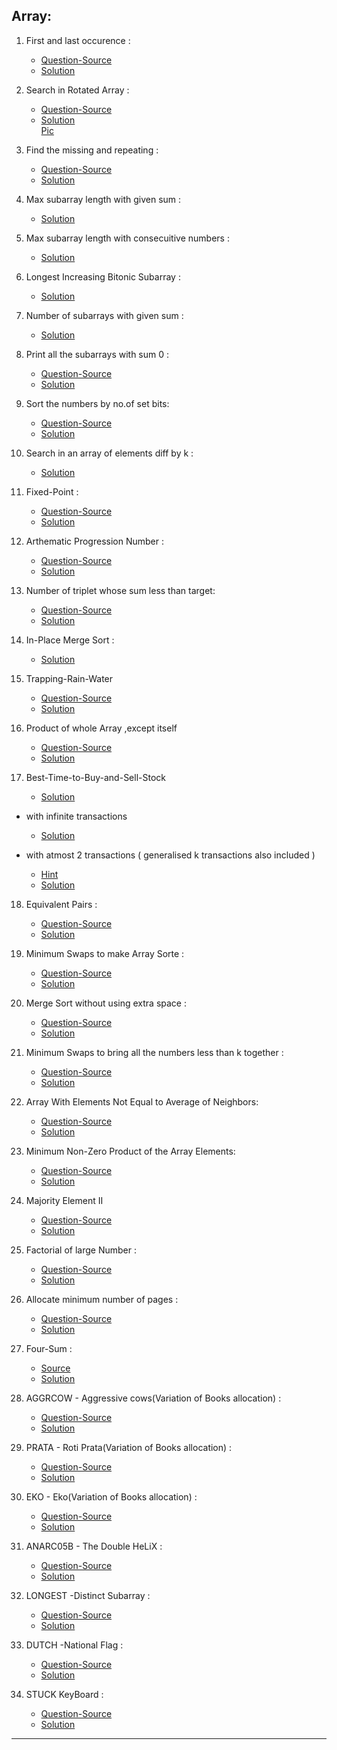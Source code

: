 ## Array:

1. First and last occurence : <br>

   - [Question-Source](https://practice.geeksforgeeks.org/problems/first-and-last-occurrences-of-x3116/1#) <br>
   - [Solution](https://github.com/karthik-siru/practice-simple/blob/main/array/Search_&_Sort/first_and_last.py)<br>

2. Search in Rotated Array : <br>

   - [Question-Source](https://leetcode.com/problems/search-in-rotated-sorted-array/) <br>
   - [Solution](https://github.com/karthik-siru/practice-simple/blob/main/array/Search_&_Sort/searchRotatedArray.py)<br>
     [Pic](https://github.com/karthik-siru/practice-simple/blob/main/array/Search_&_Sort/pivot.png)

3. Find the missing and repeating :<br>

   - [Question-Source](https://practice.geeksforgeeks.org/problems/find-missing-and-repeating2512/1#) <br>
   - [Solution](https://github.com/karthik-siru/practice-simple/blob/main/array/Search_&_Sort/repeat_and_missing.py)<br>

4. Max subarray length with given sum :<br>

   - [Solution](https://github.com/karthik-siru/practice-simple/blob/main/array/Search_&_Sort/maxlengthsubarray.py)<br>

5. Max subarray length with consecuitive numbers :<br>

   - [Solution](https://github.com/karthik-siru/practice-simple/blob/main/array/Search_&_Sort/maxconsecutivesubarray.py)<br>

6. Longest Increasing Bitonic Subarray :<br>

   - [Solution](https://github.com/karthik-siru/practice-simple/blob/main/array/longestbitonicsubarray.py)<br>

7. Number of subarrays with given sum :<br>

   - [Solution](https://github.com/karthik-siru/practice-simple/blob/main/array/numberofsubarray.py)<br>

8. Print all the subarrays with sum 0 :<br>

   - [Question-Source](https://practice.geeksforgeeks.org/problems/zero-sum-subarrays1825/1#)<br>
   - [Solution](https://github.com/karthik-siru/practice-simple/blob/main/array/Search_&_Sort/printSubarray.py)<br>

9. Sort the numbers by no.of set bits:<br>

   - [Question-Source](https://practice.geeksforgeeks.org/problems/sort-by-set-bit-count1153/1#)<br>
   - [Solution](https://github.com/karthik-siru/practice-simple/blob/main/array/Search_&_Sort/sortbysetbits.py)<br>

10. Search in an array of elements diff by k :<br>

    - [Solution](https://github.com/karthik-siru/practice-simple/blob/main/array/Search_&_Sort/diffbyk.py)<br>

11. Fixed-Point :<br>

    - [Question-Source](https://binarysearch.com/problems/Fixed-Point)<br>
    - [Solution](https://github.com/karthik-siru/practice-simple/blob/main/array/Search_&_Sort/fixedpoint.py)<br>

12. Arthematic Progression Number :<br>

    - [Question-Source](https://practice.geeksforgeeks.org/problems/arithmetic-number2815/1#)<br>
    - [Solution](https://github.com/karthik-siru/practice-simple/blob/main/array/Search_&_Sort/missingarthematic.py)<br>

13. Number of triplet whose sum less than target:<br>

    - [Question-Source](https://practice.geeksforgeeks.org/problems/count-triplets-with-sum-smaller-than-x5549/1#)<br>
    - [Solution](https://github.com/karthik-siru/practice-simple/blob/main/array/Search_&_Sort/tripletsum.py)<br>

14. In-Place Merge Sort :<br>

    - [Solution](https://github.com/karthik-siru/practice-simple/blob/main/array/Search_&_Sort/mergesort.py)<br>

15. Trapping-Rain-Water

    - [Question-Source](https://binarysearch.com/problems/Rain-Catcher)<br>
    - [Solution](https://github.com/karthik-siru/practice-simple/blob/main/array/rain_trap.py)<br>

16. Product of whole Array ,except itself

    - [Question-Source](https://practice.geeksforgeeks.org/problems/product-array-puzzle4525/1#)<br>
    - [Solution](https://github.com/karthik-siru/practice-simple/blob/main/array/productarray.py)<br>

17. Best-Time-to-Buy-and-Sell-Stock
    - [Solution](https://github.com/karthik-siru/practice-simple/blob/main/array/buy_and_sell_stocks.py)

- with infinite transactions

  - [Solution](https://github.com/karthik-siru/practice-simple/blob/main/buy_and_sell_stocks_infinite.py)<br>

- with atmost 2 transactions ( generalised k transactions also included )

  - [Hint](<https://leetcode.com/problems/best-time-to-buy-and-sell-stock-iii/discuss/802372/Python-O(n)-by-DP-w-Visualization>)
  - [Solution](https://github.com/karthik-siru/practice-simple/blob/main/DP/buy_and_sell_stocks_atmost_2.py)<br>

18. Equivalent Pairs :

    - [Question-Source](https://binarysearch.com/problems/Equivalent-Pairs)<br>
    - [Solution](https://github.com/karthik-siru/practice-simple/blob/main/array/equipairs.py)<br>

19. Minimum Swaps to make Array Sorte :

    - [Question-Source](https://practice.geeksforgeeks.org/problems/minimum-swaps/1#)<br>
    - [Solution](https://github.com/karthik-siru/practice-simple/blob/main/array/minswaps.py)<br>

20. Merge Sort without using extra space :

    - [Question-Source](https://practice.geeksforgeeks.org/problems/merge-two-sorted-arrays5135/1#)<br>
    - [Solution](https://github.com/karthik-siru/practice-simple/blob/main/array/Search_&_Sort/mergesortnospace.py)<br>

21. Minimum Swaps to bring all the numbers less than k together :

    - [Question-Source](https://practice.geeksforgeeks.org/problems/minimum-swaps-required-to-bring-all-elements-less-than-or-equal-to-k-together4847/1#)<br>
    - [Solution](https://github.com/karthik-siru/practice-simple/blob/main/array/minswapskbind.py)<br>

22. Array With Elements Not Equal to Average of Neighbors:

    - [Question-Source](https://leetcode.com/contest/weekly-contest-254/problems/array-with-elements-not-equal-to-average-of-neighbors/)<br>
    - [Solution](https://github.com/karthik-siru/practice-simple/blob/main/array/noavgguy.py)<br>

23. Minimum Non-Zero Product of the Array Elements:

    - [Question-Source](https://leetcode.com/contest/weekly-contest-254/problems/minimum-non-zero-product-of-the-array-elements/)<br>
    - [Solution](https://github.com/karthik-siru/practice-simple/blob/main/array/minproduct.py)<br>

24. Majority Element II

    - [Question-Source](https://leetcode.com/problems/majority-element-ii/)<br>
    - [Solution](https://github.com/karthik-siru/practice-simple/blob/main/array/majorityele.py)<br>

25. Factorial of large Number :

    - [Question-Source](https://practice.geeksforgeeks.org/problems/factorials-of-large-numbers2508/1#)<br>
    - [Solution](https://github.com/karthik-siru/practice-simple/blob/main/array/factorialxxl.py)<br>

26. Allocate minimum number of pages :

    - [Question-Source](https://practice.geeksforgeeks.org/problems/allocate-minimum-number-of-pages0937/1#)<br>
    - [Solution](https://github.com/karthik-siru/practice-simple/blob/main/array/Search_&_Sort/bookallocation.py)<br>

27. Four-Sum :

    - [Source](https://www.techiedelight.com/4-sum-problem/)<br>
    - [Solution](https://github.com/karthik-siru/practice-simple/blob/main/array/foursum.py)<br>

28. AGGRCOW - Aggressive cows(Variation of Books allocation) :

    - [Question-Source](https://www.spoj.com/problems/AGGRCOW/)<br>
    - [Solution](https://github.com/karthik-siru/practice-simple/blob/main/array/Search_&_Sort/aggcows.py)<br>

29. PRATA - Roti Prata(Variation of Books allocation) :

    - [Question-Source](https://www.spoj.com/problems/EKO/)<br>
    - [Solution](https://github.com/karthik-siru/practice-simple/blob/main/array/Search_&_Sort/eko.py)<br>

30. EKO - Eko(Variation of Books allocation) :

    - [Question-Source](https://www.spoj.com/problems/PRATA/)<br>
    - [Solution](https://github.com/karthik-siru/practice-simple/blob/main/array/Search_&_Sort/rotiprata.py)<br>

31. ANARC05B - The Double HeLiX :

    - [Question-Source](https://www.spoj.com/problems/ANARC05B/)<br>
    - [Solution](https://github.com/karthik-siru/practice-simple/blob/main/array/Search_&_Sort/doublehelix.py)<br>

32. LONGEST -Distinct Subarray :

    - [Question-Source](https://binarysearch.com/problems/Longest-Distinct-Sublist)<br>
    - [Solution](https://github.com/karthik-siru/practice-simple/blob/main/array/longdistnct.py)<br>

33. DUTCH -National Flag :

    - [Question-Source](https://binarysearch.com/problems/List-Partitioning)<br>
    - [Solution](https://github.com/karthik-siru/practice-simple/blob/main/array/dutchflag.py)<br>

34. STUCK KeyBoard :
    - [Question-Source](https://binarysearch.com/problems/Stuck-Keyboard)<br>
    - [Solution](https://github.com/karthik-siru/practice-simple/blob/main/array/stuckkeyboard.py)<br>

---
